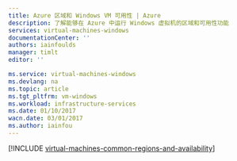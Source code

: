 ```yaml
---
title: Azure 区域和 Windows VM 可用性 | Azure
description: 了解能够在 Azure 中运行 Windows 虚拟机的区域和可用性功能
services: virtual-machines-windows
documentationCenter: ''
authors: iainfoulds
manager: timlt
editor: ''

ms.service: virtual-machines-windows
ms.devlang: na
ms.topic: article
ms.tgt_pltfrm: vm-windows
ms.workload: infrastructure-services
ms.date: 01/10/2017
wacn.date: 03/01/2017
ms.author: iainfou
---
```


[!INCLUDE [virtual-machines-common-regions-and-availability](../../includes/virtual-machines-common-regions-and-availability.md)]

<!---HONumber=Mooncake_0829_2016-->